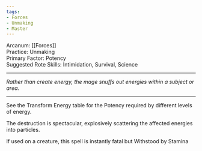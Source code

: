 ```yaml
---
tags:
- Forces
- Unmaking
- Master
---
```


Arcanum: [[Forces]]\
Practice: Unmaking\
Primary Factor: Potency\
Suggested Rote Skills: Intimidation, Survival, Science

---

_Rather than create energy, the mage snuffs out energies within a subject or area._

---

See the Transform Energy table for the Potency required by different levels of energy.

The destruction is spectacular, explosively scattering the affected energies into particles. 

If used on a creature, this spell is instantly fatal but Withstood by Stamina